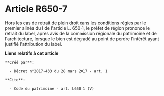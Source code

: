 # Article R650-7

Hors les cas de retrait de plein droit dans les conditions régies par le premier alinéa du I de l'article L. 650-1, le préfet
de région prononce le retrait du label, après avis de la commission régionale du patrimoine et de l'architecture, lorsque le
bien est dégradé au point de perdre l'intérêt ayant justifié l'attribution du label.

**Liens relatifs à cet article**

	**Créé par**:

	  - Décret n°2017-433 du 28 mars 2017 - art. 1

	**Cite**:

	  - Code du patrimoine - art. L650-1 (V)
